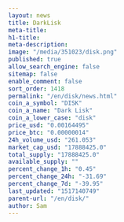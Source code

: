 ```yaml
---
layout: news
title: DarkLisk
meta-title: 
h1-title: 
meta-description: 
image: "/media/351023/disk.png"
published: true
allow_search_engine: false
sitemap: false
enable_comment: false
sort_order: 1418
permalink: "/en/disk/news.html"
coin_a_symbol: "DISK"
coin_a_name: "Dark Lisk"
coin_a_lower_case: "disk"
price_usd: "0.00164495"
price_btc: "0.00000014"
24h_volume_usd: "261.053"
market_cap_usd: "17888425.0"
total_supply: "17888425.0"
available_supply: ""
percent_change_1h: "0.45"
percent_change_24h: "-31.69"
percent_change_7d: "-39.95"
last_updated: "1517140749"
parent-url: "/en/disk/"
author: Sam
---
```


